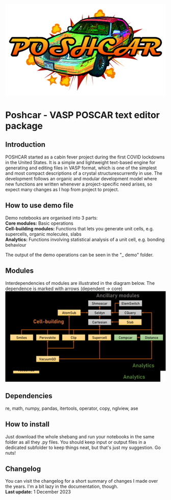 <img src="_graphics/POSHCAR-LOGO.png" width="600">

# Poshcar - VASP POSCAR text editor package

## Introduction
POSHCAR started as a cabin fever project during the first COVID lockdowns in the United States. It is a simple and lightweight text-based engine for generating and editing files in VASP format, which is one of the simplest and most compact descriptions of a crystal structurescurrently in use. The development follows an organic and modular development model where new functions are written whenever a project-specific need arises, so expect many changes as I hop from project to project.

## How to use demo file
Demo notebooks are organised into 3 parts:<br>
**Core modules:** Basic operations<br>
**Cell-building modules:** Functions that lets you generate unit cells, e.g. supercells, organic molecules, slabs<br>
**Analytics:** Functions involving statistical analysis of a unit cell, e.g. bonding behaviour<br>

The output of the demo operations can be seen in the "_ demo" folder.

## Modules
Interdependencies of modules are illustrated in the diagram below. The dependence is marked with arrows (dependent -> core)
<img src="_graphics/modules.png" width="600">

## Dependencies
re, math, numpy, pandas, itertools, operator, copy, nglview, ase

## How to install
Just download the whole shebang and run your notebooks in the same folder as all they .py files. You should keep input or output files in a dedicated subfolder to keep things neat, but that's just my suggestion. Go nuts!

## Changelog
You can visit the changelog for a short summary of changes I made over the years. I'm a bit lazy in the documentation, though.<br>
**Last update:** 1 December 2023

